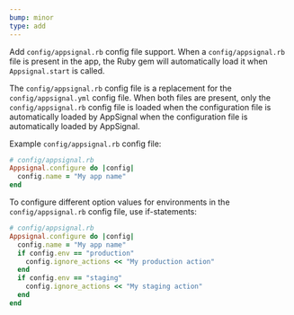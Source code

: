 ```yaml
---
bump: minor
type: add
---
```


Add `config/appsignal.rb` config file support. When a `config/appsignal.rb` file is present in the app, the Ruby gem will automatically load it when `Appsignal.start` is called.

The `config/appsignal.rb` config file is a replacement for the `config/appsignal.yml` config file. When both files are present, only the `config/appsignal.rb` config file is loaded when the configuration file is automatically loaded by AppSignal  when the configuration file is automatically loaded by AppSignal.

Example `config/appsignal.rb` config file:

```ruby
# config/appsignal.rb
Appsignal.configure do |config|
  config.name = "My app name"
end
```

To configure different option values for environments in the `config/appsignal.rb` config file, use if-statements:

```ruby
# config/appsignal.rb
Appsignal.configure do |config|
  config.name = "My app name"
  if config.env == "production"
    config.ignore_actions << "My production action"
  end
  if config.env == "staging"
    config.ignore_actions << "My staging action"
  end
end
```
